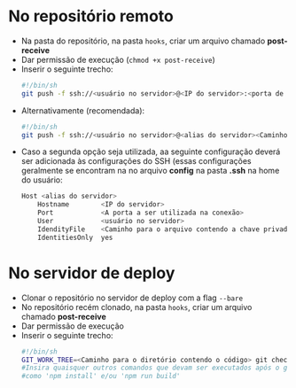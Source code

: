 # No repositório remoto
- Na pasta do repositório, na pasta `hooks`, criar um arquivo chamado **post-receive**
- Dar permissão de execução (`chmod +x post-receive`)
- Inserir o seguinte trecho:
    ```bash
    #!/bin/sh
    git push -f ssh://<usuário no servidor>@<IP do servidor>:<porta de acesso><Caminho no servidor para o repositório bare> <branch de origem>:<branch de destino>
    ```
- Alternativamente (recomendada):
    ```bash
    #!/bin/sh
    git push -f ssh://<usuário no servidor>@<alias do servidor><Caminho no servidor para o repositório bare> <branch de origem>:<branch de destino>
    ```
- Caso a segunda opção seja utilizada, aa seguinte configuração deverá ser adicionada às configurações do SSH
  (essas configurações geralmente se encontram na no arquivo **config** na pasta **.ssh** na home do usuário:
    ```bash
    Host <alias do servidor>
        Hostname        <IP do servidor>
        Port            <A porta a ser utilizada na conexão>
        User            <usuário no servidor>
        IdendityFile    <Caminho para o arquivo contendo a chave privada>
        IdentitiesOnly  yes
    ```

# No servidor de deploy
- Clonar o repositório no servidor de deploy com a flag `--bare`
- No repositório recém clonado, na pasta `hooks`, criar um arquivo chamado **post-receive**
- Dar permissão de execução
- Inserir o seguinte trecho:
    ```bash
    #!/bin/sh
    GIT_WORK_TREE=<Caminho para o diretório contendo o código> git checkout -f <branch de destino>
    #Insira quaisquer outros comandos que devam ser executados após o git pull
    #como 'npm install' e/ou 'npm run build'
    ```
